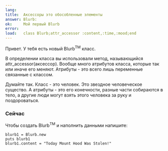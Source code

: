 ```yaml
---
lang:   
title:  Аксессоры это обособленные элементы
answer: Blurb:
ok:     Мой первый Blurb
error:  
load:   class Blurb;attr_accessor :content,:time,:mood;end
---
```


Привет. У тебя есть новый Blurb<sup>TM</sup> класс.

В определении класса вы использовали метод, называющийся attr\_accessor(аксессор).
Вообще много атрибутов класса, которые так или иначе его меняют.
Атрибуты - это всего лишь переменные связанные с классом.

Думайте так. Класс - это человек. Это звездное человеческое существо.
А атрибуты - это его конечности, разные части собираются в тело, а другие люди могут взять этого человека за руку и поздороваться.

### Сейчас
Чтобы создать Blurb<sup>TM</sup> и наполнить данными напишите:

    blurb1 = Blurb.new
    puts blurb1
    blurb1.content = "Today Mount Hood Was Stolen!"
